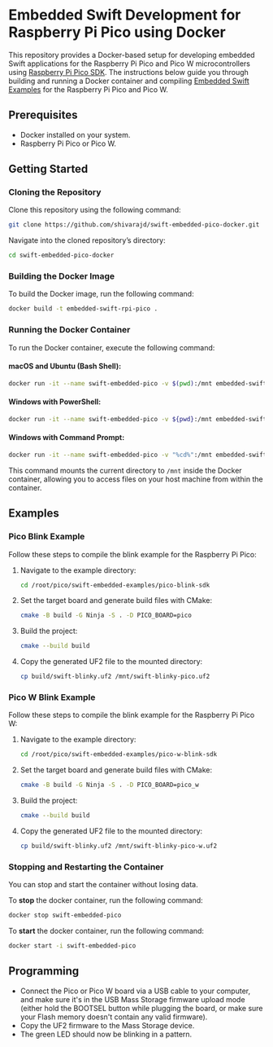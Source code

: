 # Embedded Swift Development for Raspberry Pi Pico using Docker

This repository provides a Docker-based setup for developing embedded Swift applications for the Raspberry Pi Pico and Pico W microcontrollers using [Raspberry Pi Pico SDK](https://github.com/raspberrypi/pico-sdk.git). The instructions below guide you through building and running a Docker container and compiling [Embedded Swift Examples](https://github.com/apple/swift-embedded-examples.git) for the Raspberry Pi Pico and Pico W.

## Prerequisites

- Docker installed on your system.
- Raspberry Pi Pico or Pico W.

## Getting Started

### Cloning the Repository

Clone this repository using the following command:

```sh
git clone https://github.com/shivarajd/swift-embedded-pico-docker.git
```

Navigate into the cloned repository’s directory:

```sh
cd swift-embedded-pico-docker
```

### Building the Docker Image

To build the Docker image, run the following command:

```sh
docker build -t embedded-swift-rpi-pico .
```

### Running the Docker Container

To run the Docker container, execute the following command:
#### macOS and Ubuntu (Bash Shell):
```sh
docker run -it --name swift-embedded-pico -v $(pwd):/mnt embedded-swift-rpi-pico
```
#### Windows with PowerShell:
```sh
docker run -it --name swift-embedded-pico -v ${pwd}:/mnt embedded-swift-rpi-pico
```
#### Windows with Command Prompt:
```sh
docker run -it --name swift-embedded-pico -v "%cd%":/mnt embedded-swift-rpi-pico
```

This command mounts the current directory to `/mnt` inside the Docker container, allowing you to access files on your host machine from within the container.

## Examples

### Pico Blink Example

Follow these steps to compile the blink example for the Raspberry Pi Pico:

1. Navigate to the example directory:
    ```sh
    cd /root/pico/swift-embedded-examples/pico-blink-sdk
    ```

2. Set the target board and generate build files with CMake:
    ```sh
    cmake -B build -G Ninja -S . -D PICO_BOARD=pico
    ```

3. Build the project:
    ```sh
    cmake --build build
    ```

4. Copy the generated UF2 file to the mounted directory:
    ```sh
    cp build/swift-blinky.uf2 /mnt/swift-blinky-pico.uf2
    ```

### Pico W Blink Example

Follow these steps to compile the blink example for the Raspberry Pi Pico W:

1. Navigate to the example directory:
    ```sh
    cd /root/pico/swift-embedded-examples/pico-w-blink-sdk
    ```

2. Set the target board and generate build files with CMake:
    ```sh
    cmake -B build -G Ninja -S . -D PICO_BOARD=pico_w
    ```

3. Build the project:
    ```sh
    cmake --build build
    ```

4. Copy the generated UF2 file to the mounted directory:
    ```sh
    cp build/swift-blinky.uf2 /mnt/swift-blinky-pico-w.uf2
    ```
### Stopping and Restarting the Container
You can stop and start the container without losing data.

To **stop** the docker container, run the following command:
```sh
docker stop swift-embedded-pico
```
To **start** the docker container, run the following command:
```sh
docker start -i swift-embedded-pico
```
## Programming
- Connect the Pico or Pico W board via a USB cable to your computer, and make sure it's in the USB Mass Storage firmware upload mode (either hold the BOOTSEL button while plugging the board, or make sure your Flash memory doesn't contain any valid firmware).
- Copy the UF2 firmware to the Mass Storage device.
- The green LED should now be blinking in a pattern.